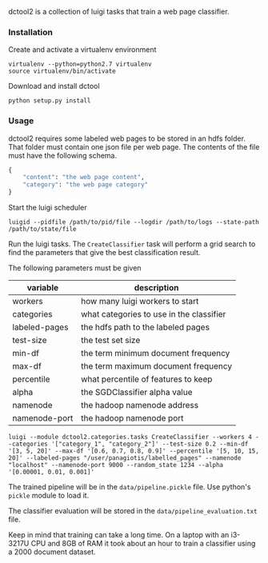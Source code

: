 dctool2 is a collection of luigi tasks that train a web page classifier.

### Installation
Create and activate a virtualenv environment

```
virtualenv --python=python2.7 virtualenv
source virtualenv/bin/activate
```

Download and install dctool

```
python setup.py install
```

### Usage
dctool2 requires some labeled web pages to be stored in an hdfs folder. That
folder must contain one json file per web page. The contents of the file must
have the following schema.

```python
{
    "content": "the web page content",
    "category": "the web page category"
}
```

Start the luigi scheduler

```
luigid --pidfile /path/to/pid/file --logdir /path/to/logs --state-path /path/to/state/file
```

Run the luigi tasks. The `CreateClassifier` task will perform a grid search to find the
parameters that give the best classification result. 

The following parameters must be given

| variable      | description                              |
| ------------- | ---------------------------------------- |
| workers       | how many luigi workers to start          |
| categories    | what categories to use in the classifier |
| labeled-pages | the hdfs path to the labeled pages       |
| test-size     | the test set size                        |
| min-df        | the term minimum document frequency      |
| max-df        | the term maximum document frequency      |
| percentile    | what percentile of features to keep      |
| alpha         | the SGDClassifier alpha value            |
| namenode      | the hadoop namenode address              |
| namenode-port | the hadoop namenode port                 |


```
luigi --module dctool2.categories.tasks CreateClassifier --workers 4 --categories '["category_1", "category_2"]' --test-size 0.2 --min-df '[3, 5, 20]' --max-df '[0.6, 0.7, 0.8, 0.9]' --percentile '[5, 10, 15, 20]' --labeled-pages "/user/panagiotis/labelled_pages" --namenode "localhost" --namenode-port 9000 --random_state 1234 --alpha '[0.00001, 0.01, 0.001]' 
```

The trained pipeline will be in the `data/pipeline.pickle` file. Use python's
`pickle` module to load it.

The classifier evaluation will be stored in the `data/pipeline_evaluation.txt` file.

Keep in mind that training can take a long time. On a laptop with an i3-3217U CPU
and 8GB of RAM it took about an hour to train a classifier using a 2000 document
dataset.
